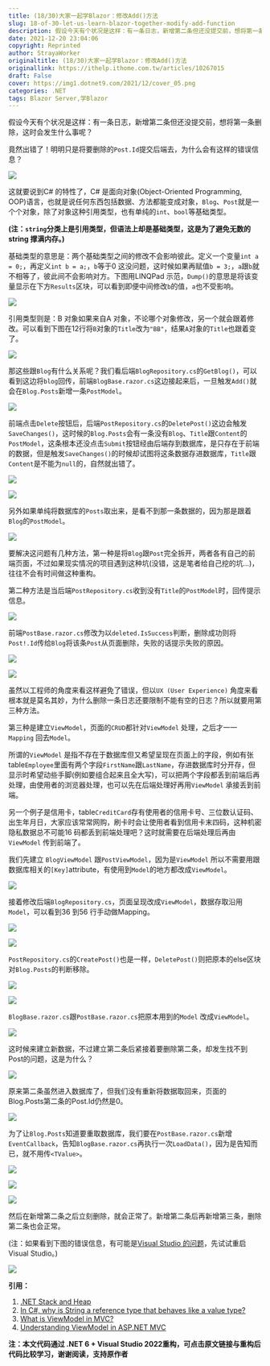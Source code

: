 ```yaml
---
title: (18/30)大家一起学Blazor：修改Add()方法
slug: 18-of-30-let-us-learn-blazor-together-modify-add-function
description: 假设今天有个状况是这样：有一条日志，新增第二条但还没提交前，想将第一条删除，这时会发生什么事呢？
date: 2021-12-20 23:04:06
copyright: Reprinted
author: StrayaWorker
originaltitle: (18/30)大家一起学Blazor：修改Add()方法
originallink: https://ithelp.ithome.com.tw/articles/10267015
draft: False
cover: https://img1.dotnet9.com/2021/12/cover_05.png
categories: .NET
tags: Blazor Server,学Blazor
---
```


假设今天有个状况是这样：有一条日志，新增第二条但还没提交前，想将第一条删除，这时会发生什么事呢？

竟然出错了！明明只是将要删除的`Post.Id`提交后端去，为什么会有这样的错误信息？

![](https://img1.dotnet9.com/2021/12/2801.png)

这就要说到C# 的特性了，C# 是面向对象(Object-Oriented Programming, OOP)语言，也就是说任何东西包括数据、方法都能变成对象，`Blog`、`Post`就是一个个对象，除了对象这种引用类型，也有单纯的`int`、`bool`等基础类型。

**(注：`string`分类上是引用类型，但语法上却是基础类型，这是为了避免无数的string 撑满内存。)**

基础类型的意思是：两个基础类型之间的修改不会影响彼此。定义一个变量`int a = 0;`，再定义`int b = a;`，`b`等于0 这没问题，这时候如果再赋值`b = 3;`，`a`跟`b`就不相等了，彼此间不会影响对方。下图用LINQPad 示范，`Dump()`的意思是将该变量显示在下方`Results`区块，可以看到即便中间修改`b`的值，`a`也不受影响。

![](https://img1.dotnet9.com/2021/12/2802.png)

引用类型则是：B 对象如果来自A 对象，不论哪个对象修改，另一个就会跟着修改。可以看到下图在12行将`B`对象的`Title`改为`"BB"`，结果`A`对象的`Title`也跟着变了。

![](https://img1.dotnet9.com/2021/12/2803.png)

那这些跟`Blog`有什么关系呢？我们看后端`BlogRepository.cs`的`GetBlog()`，可以看到这边将`blog`回传，前端`BlogBase.razor.cs`这边接起来后，一旦触发`Add()`就会在`Blog.Posts`新增一条`PostModel`。

![](https://img1.dotnet9.com/2021/12/2804.png)

前端点击`Delete`按钮后，后端`PostRepository.cs`的`DeletePost()`这边会触发`SaveChanges()`，这时候的`Blog.Posts`会有一条没有`Blog`、`Title`跟`Content`的`PostModel`，这条根本还没点击`Submit`按钮经由后端存到数据库，是只存在于前端的数据，但是触发`SaveChanges()`的时候却试图将这条数据存进数据库，`Title`跟`Content`是不能为`null`的，自然就出错了。

![](https://img1.dotnet9.com/2021/12/2805.png)

![](https://img1.dotnet9.com/2021/12/2806.png)

另外如果单纯将数据库的`Posts`取出来，是看不到那一条数据的，因为那是跟着`Blog`的`PostModel`。

![](https://img1.dotnet9.com/2021/12/2807.png)

要解决这问题有几种方法，第一种是将`Blog`跟`Post`完全拆开，两者各有自己的前端页面，不过如果现实情况的项目遇到这种坑(没错，这是笔者给自己挖的坑…)，往往不会有时间做这种重构。

第二种方法是当后端`PostRepository.cs`收到没有`Title`的`PostModel`时，回传提示信息。

![](https://img1.dotnet9.com/2021/12/2808.png)

前端`PostBase.razor.cs`修改为以`deleted.IsSuccess`判断，删除成功则将`Post!.Id`传给`Blog`将该条`Post`从页面删除，失败的话提示失败的原因。

![](https://img1.dotnet9.com/2021/12/2809.png)

![](https://img1.dotnet9.com/2021/12/2810.gif)

虽然以工程师的角度来看这样避免了错误，但以`UX (User Experience)` 角度来看根本就是莫名其妙，为什么删除一条日志还要限制不能有空的日志？所以就要用第三种方法。

第三种是建立`ViewModel`，页面的`CRUD`都针对`ViewModel` 处理，之后才一一`Mapping` 回去`Model`。

所谓的`ViewModel` 是指不存在于数据库但又希望呈现在页面上的字段，例如有张table`Employee`里面有两个字段`FirstName`跟`LastName`，存进数据库时分开存，但显示时希望动些手脚(例如要组合起来且全大写)，可以把两个字段都丢到前端后再处理，由使用者的浏览器处理，也可以先在后端处理好再用`ViewModel` 承接丢到前端。

另一个例子是信用卡，table`CreditCard`存有使用者的信用卡号、三位数认证码、出生年月日，大家应该常常网购，刷卡时会让使用者看到信用卡末四码，这种机密隐私数据总不可能16 码都丢到前端处理吧？这时就需要在后端处理后再由`ViewModel` 传到前端了。

我们先建立 `BlogViewModel` 跟`PostViewModel`，因为是`ViewModel` 所以不需要用跟数据库相关的`[Key]`attribute，有使用到`Model`的地方都改成`ViewModel`。

![](https://img1.dotnet9.com/2021/12/2811.png)

接着修改后端`BlogRepository.cs`，页面呈现改成`ViewModel`，数据存取沿用`Model`，可以看到36 到56 行手动做Mapping。

![](https://img1.dotnet9.com/2021/12/2812.png)

![](https://img1.dotnet9.com/2021/12/2813.png)

`PostRepository.cs`的`CreatePost()`也是一样，`DeletePost()`则把原本的else区块对`Blog.Posts`的判断移除。

![](https://img1.dotnet9.com/2021/12/2814.png)

![](https://img1.dotnet9.com/2021/12/2815.png)

`BlogBase.razor.cs`跟`PostBase.razor.cs`把原本用到的`Model` 改成`ViewModel`。

![](https://img1.dotnet9.com/2021/12/2816.png)

这时候来建立新数据，不过建立第二条后紧接着要删除第二条，却发生找不到Post的问题，这是为什么？

![](https://img1.dotnet9.com/2021/12/2817.png)

原来第二条虽然进入数据库了，但我们没有重新将数据取回来，页面的Blog.Posts第二条的Post.Id仍然是0。

![](https://img1.dotnet9.com/2021/12/2818.png)

为了让`Blog.Posts`知道要重取数据库，我们要在`PostBase.razor.cs`新增`EventCallback`，告知`BlogBase.razor.cs`再执行一次`LoadData()`，因为是告知而已，就不用传`<TValue>`。

![](https://img1.dotnet9.com/2021/12/2819.png)

![](https://img1.dotnet9.com/2021/12/2820.png)

![](https://img1.dotnet9.com/2021/12/2821.png)

然后在新增第二条之后立刻删除，就会正常了。新增第二条后再新增第三条，删除第二条也会正常。

(注：如果看到下图的错误信息，有可能是[Visual Studio 的问题](https://stackoverflow.com/a/65065727)，先试试重启Visual Studio。)

![](https://img1.dotnet9.com/2021/12/2822.png)

**引用：**

1. [.NET Stack and Heap](https://www.youtube.com/watch?v=clOUdVDDzIM)
2. [In C#, why is String a reference type that behaves like a value type?](https://stackoverflow.com/questions/636932/in-c-why-is-string-a-reference-type-that-behaves-like-a-value-type)
3. [What is ViewModel in MVC?](https://stackoverflow.com/questions/11064316/what-is-viewmodel-in-mvc)
4. [Understanding ViewModel in ASP.NET MVC](https://www.dotnettricks.com/learn/mvc/understanding-viewmodel-in-aspnet-mvc)

**注：本文代码通过 .NET 6 + Visual Studio 2022重构，可点击原文链接与重构后代码比较学习，谢谢阅读，支持原作者**